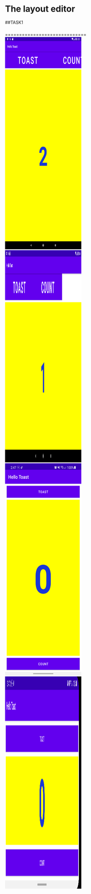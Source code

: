 The layout editor
===========================
##TASK1
###
=============================
<img height="700" width="50%" src="screenshoot/tab1.png">
<img height="700" width="50%" src="screenshoot/tab2.png">
<img height="700" width="50%" src="screenshoot/tab3.png">
<img height="700" width="50%" src="screenshoot/tab4.png">

